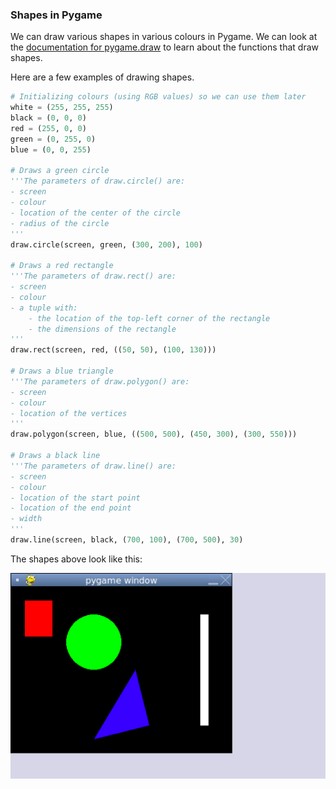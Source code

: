 ### Shapes in Pygame

We can draw various shapes in various colours in Pygame. We can look at the [documentation for pygame.draw](https://www.pygame.org/docs/ref/draw.html) to learn about the functions that draw shapes. 

Here are a few examples of drawing shapes.

```python
# Initializing colours (using RGB values) so we can use them later
white = (255, 255, 255)
black = (0, 0, 0)
red = (255, 0, 0)
green = (0, 255, 0)
blue = (0, 0, 255)

# Draws a green circle
'''The parameters of draw.circle() are:
- screen
- colour
- location of the center of the circle
- radius of the circle
'''
draw.circle(screen, green, (300, 200), 100)

# Draws a red rectangle
'''The parameters of draw.rect() are:
- screen
- colour
- a tuple with:
	- the location of the top-left corner of the rectangle
	- the dimensions of the rectangle
'''
draw.rect(screen, red, ((50, 50), (100, 130)))

# Draws a blue triangle
'''The parameters of draw.polygon() are:
- screen
- colour
- location of the vertices
'''
draw.polygon(screen, blue, ((500, 500), (450, 300), (300, 550)))

# Draws a black line
'''The parameters of draw.line() are:
- screen
- colour
- location of the start point
- location of the end point
- width
'''
draw.line(screen, black, (700, 100), (700, 500), 30)
```

The shapes above look like this:

![](../Images/Shapes1.png)
